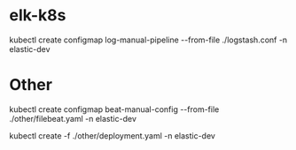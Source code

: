 # elk-k8s
kubectl create configmap log-manual-pipeline --from-file ./logstash.conf -n elastic-dev

# Other

kubectl create configmap beat-manual-config --from-file ./other/filebeat.yaml -n elastic-dev

kubectl create -f ./other/deployment.yaml -n elastic-dev
